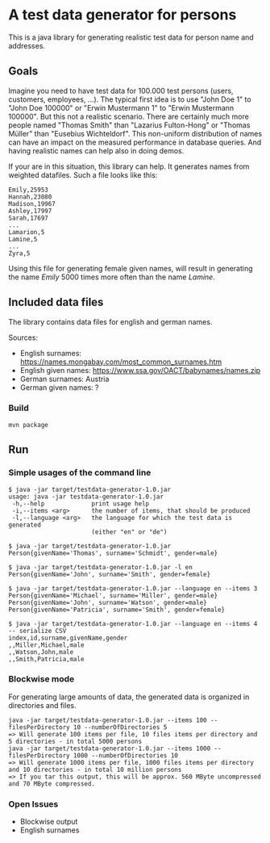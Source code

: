 # A test data generator for persons

This is a java library for generating realistic test data for person name and addresses.

## Goals

Imagine you need to have test data for 100.000 test persons (users, customers, employees, ...).
The typical first idea is to use "John Doe 1" to "John Doe 100000" or "Erwin Mustermann 1" to "Erwin Mustermann 100000".
But this not a realistic scenario. There are certainly much more people named "Thomas Smith" than "Lazarius Fulton-Hong"
or "Thomas Müller" than "Eusebius Wichteldorf". This non-uniform distribution of names can have an impact on the measured
performance in database queries. And having realistic names can help also in doing demos.

If your are in this situation, this library can help. It generates names from weighted datafiles.
Such a file looks like this:

```
Emily,25953
Hannah,23080
Madison,19967
Ashley,17997
Sarah,17697
...
Lamarion,5
Lamine,5
...
Zyra,5
```

Using this file for generating female given names, will result in generating the name *Emily* 5000 times more often
than the name *Lamine*.

## Included data files

The library contains data files for english and german names.

Sources:
- English surnames: https://names.mongabay.com/most_common_surnames.htm
- English given names: https://www.ssa.gov/OACT/babynames/names.zip
- German surnames: Austria
- German given names: ?

### Build

```
mvn package
```

## Run

### Simple usages of the command line

```
$ java -jar target/testdata-generator-1.0.jar
usage: java -jar testdata-generator-1.0.jar
 -h,--help             print usage help
 -i,--items <arg>      the number of items, that should be produced
 -l,--language <arg>   the language for which the test data is generated
                       (either "en" or "de")

$ java -jar target/testdata-generator-1.0.jar
Person{givenName='Thomas', surname='Schmidt', gender=male}

$ java -jar target/testdata-generator-1.0.jar -l en
Person{givenName='John', surname='Smith', gender=female}

$ java -jar target/testdata-generator-1.0.jar --language en --items 3
Person{givenName='Michael', surname='Miller', gender=male}
Person{givenName='John', surname='Watson', gender=male}
Person{givenName='Patricia', surname='Smith', gender=female}

$ java -jar target/testdata-generator-1.0.jar --language en --items 4 -- serialize CSV
index,id,surname,givenName,gender
,,Miller,Michael,male
,,Watson,John,male
,,Smith,Patricia,male
```

### Blockwise mode

For generating large amounts of data, the generated data is organized in directories and files.

```
java -jar target/testdata-generator-1.0.jar --items 100 --filesPerDirectory 10 --numberOfDirectories 5
=> Will generate 100 items per file, 10 files items per directory and 5 directories - in total 5000 persons 
java -jar target/testdata-generator-1.0.jar --items 1000 --filesPerDirectory 1000 --numberOfDirectories 10
=> Will generate 1000 items per file, 1000 files items per directory and 10 directories - in total 10 million persons 
=> If you tar this output, this will be approx. 560 MByte uncompressed and 70 MByte compressed.
```
### Open Issues

- Blockwise output
- English surnames

